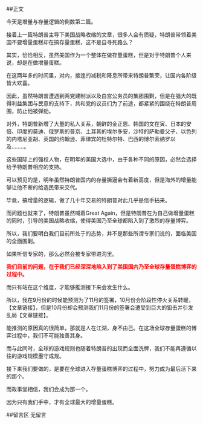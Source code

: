 ##正文

今天是增量与存量逻辑的倒数第二篇。

接着上一篇特朗普主导下美国战略收缩的文章，很多人会有质疑，特朗普带领着美国不要增量蛋糕却在搞存量蛋糕，这不是自寻死路么？

其实，恰恰相反，虽然美国作为一个整体在做存量蛋糕，但是对于特朗普个人来说，却是在做增量蛋糕。

在这两年多的时间里，对内，接连的减税和降息所带来特朗普繁荣，让国内各阶级皆大欢喜。

因此，虽然特朗普遭遇到两党建制派以及白宫公务员的集团围剿，但是在强大的既得利益集团与民意的支持下，共和党的议员们为了前途，都紧紧的围绕在特朗普周围，防止他被弹劾。

对外，特朗普新增了大量的私人关系，朝鲜的金正恩、韩国的文在寅、日本的安倍、印度的莫迪、俄罗斯的普京、土耳其的埃尔多安，沙特的萨勒曼父子、以色列的内塔尼亚胡、英国的约翰逊、菲律宾的杜特尔特、巴西的博尔索纳罗以及........。

这些国际上的强权人物，在明年的美国大选中，由于各种不同的原因，必然会选择给予特朗普相应的支持。

可以预见的是，明年虽然特朗普国内的存量撕逼会有着新高度，但是海外的增量能够让他不断的给选民带来交代。

毕竟，搞增量的逻辑，做了几十年交易的特朗普对此几乎是信手拈来。

而问题也就来了，特朗普虽然喊着Great Again，但是特朗普在为自己做增量蛋糕的同时，引导的美国战略收缩，使得美国乃至全球都陷入到了激烈的存量博弈。

所以，我们要明白我们目前所处于的态势，并不是那些所谓专家们说的，面临美国的全面围剿。

如果听信专家的，那么必然会被专家带进沟里。

<font color="red">**我们目前的问题，在于我们已经深深地陷入到了美国国内乃至全球存量蛋糕博弈的过程中。**</font>

而只有站在这个维度，才能够推测接下来会发生什么。

所以，我在9月份的时候能预测为了11月的签署，10月份会阶段性停火关系转暖，【文章链接】，但是10月份却会预测我们11月份的签署会遭受到巨大的狙击并引发乱局【文章链接】。

能推测的原因真的很简单，那就是人在江湖，身不由己。在这场全球存量蛋糕的博弈过程中，我们不可能独善其身。

而与此同时，全球的游戏规则也随着特朗普的出现而全面洗牌，我们不能再遵循以往的游戏规模墨守成规。

接下来我们要做的，是要在全球进入存量蛋糕博弈的过程中，努力成为最后活下来的那个。

而政事堂相信，我们会成为那一个。

因为只有我们手中，才有全球最大的增量蛋糕。

##留言区
 无留言